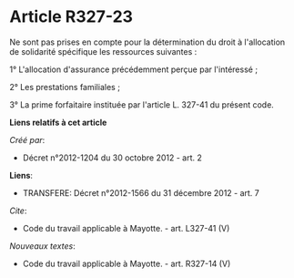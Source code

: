 # Article R327-23

Ne sont pas prises en compte pour la détermination du droit à l'allocation de solidarité spécifique les ressources
suivantes : 

1° L'allocation d'assurance précédemment perçue par l'intéressé ; 

2° Les prestations familiales ; 

3° La prime forfaitaire instituée par l'article L. 327-41 du présent code.

**Liens relatifs à cet article**

_Créé par_:

  - Décret n°2012-1204 du 30 octobre 2012 - art. 2

**Liens**:

  - TRANSFERE: Décret n°2012-1566 du 31 décembre 2012 - art. 7

_Cite_:

  - Code du travail applicable à Mayotte. - art. L327-41 (V)

_Nouveaux textes_:

  - Code du travail applicable à Mayotte. - art. R327-14 (V)
